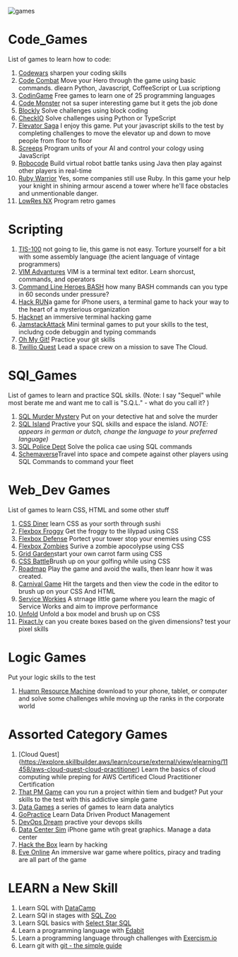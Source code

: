 ![games](https://user-images.githubusercontent.com/28787937/174200346-37d33915-b660-469b-a450-fbbb30e1a46c.png)

# Code_Games
List of games to learn how to code:

1. [Codewars](https://www.codewars.com/) sharpen your coding skills
2. [Code Combat](https://codecombat.com/) Move your Hero through the game using basic commands. dlearn Python, Javascript, CoffeeScript or Lua scriptiong 
3. [CodinGame](https://www.codingame.com/start) Free games to learn one of 25 programming languages
4. [Code Monster](http://www.crunchzilla.com/code-monster) not sa super interesting game but it gets the job done
5. [Blockly](https://blockly.games/) Solve challenges using block coding
6. [CheckIO](https://checkio.org/) Solve challenges using Python or TypeScript
7. [Elevator Saga](https://play.elevatorsaga.com/) I enjoy this game. Put your javascript skills to the test by completing challenges to move the elevator up and down to move people from floor to floor 
8. [Screeps](https://screeps.com/) Program units of your AI and control your cology using JavaScript
9. [Robocode](https://robocode.sourceforge.io/) Build virtual robot battle tanks using Java then play against other players in real-time
10. [Ruby Warrior](https://www.bloc.io/ruby-warrior#/) Yes, some companies still use Ruby. In this game your help your knight in shining armour ascend a tower where he'll face obstacles and unmentionable danger.
11. [LowRes NX](https://lowresnx.inutilis.com/) Program retro games

# Scripting 
1. [TIS-100](http://www.zachtronics.com/tis-100/) not going to lie, this game is not easy. Torture yourself for a bit with some assembly language (the acient language of vintage programmers)
2. [VIM Advantures](https://vim-adventures.com/) VIM is a terminal text editor. Learn shorcust, commands, and operators
3. [Command Line Heroes BASH](https://www.redhat.com/en/command-line-heroes/bash/index.html) how many BASH commands can you type in 60 seconds under pressure? 
4. [Hack RUN](https://apps.apple.com/us/app/hack-run/id407678003)a game for iPhone users, a terminal game to hack your way to the heart of a mysterious organization
5. [Hacknet](https://hacknet-os.com/) an immersive terminal hacking game
6. [JamstackAttack](http://jamstack-attack.herokuapp.com/) Mini terminal games to put your skills to the test, includng code debuggin and typing commands
7. [Oh My Git!](https://ohmygit.org/) Practice your git skills
8. [Twillio Quest](https://www.twilio.com/quest) Lead a space crew on a mission to save The Cloud. 


# SQl_Games
List of games to learn and practice SQL skills. (Note: I say "Sequel" while most berate me and want me to call is "S.Q.L." - what do you call it? )
1. [SQL Murder Mystery](http://mystery.knightlab.com/) Put on your detective hat and solve the murder
2. [SQL Island](https://sql-island.informatik.uni-kl.de/) Practive your SQL skills and espace the island. *NOTE: appears in german or dutch, change the language to your preferred language)*
3. [SQL Police Dept](https://sqlpd.com/) Solve the polica cae using SQL commands
4. [Schemaverse](https://schemaverse.com/)Travel into space and compete against other players using SQL Commands to command your fleet

# Web_Dev Games
List of games to learn CSS, HTML and some other stuff
1. [CSS Diner](https://flukeout.github.io/) learn CSS as your sorth through sushi
2. [Flexbox Froggy](http://flexboxfroggy.com/) Get the froggy to the lilypad using CSS
3. [Flexbox Defense](http://www.flexboxdefense.com/) Portect your tower stop your enemies using CSS
4. [Flexbox Zombies](https://mastery.games/flexboxzombies/) Surive a zombie apocolypse using CSS
5. [Grid Garden](https://cssgridgarden.com/)start your own carrot farm using CSS
6. [CSS Battle](https://cssbattle.dev/)Brush up on your golfing while using CSS
7. [Roadmap](http://victordarras.fr/cssgame/) Play the game and avoid the walls, then leanr how it was created. 
8. [Carnival Game](https://codepen.io/una/pen/NxZaNr) Hit the targets and then view the code in the editor to brush up on your CSS And HTML 
9. [Service Workies](https://serviceworkies.com/) A strnage little game where you learn the magic of Service Works and aim to improve performance
10.  [Unfold](https://rupl.github.io/unfold/) Unfold a box model and brush up on CSS
11.  [Pixact.ly](https://pixact.ly/) can you create boxes based on the given dimensions? test your pixel skills 

# Logic Games
Put your logic skills to the test
1. [Huamn Resource Machine](https://tomorrowcorporation.com/humanresourcemachine) download to your phone, tablet, or computer and solve some challenges while moving up the ranks in the corporate world

# Assorted Category Games
1. [Cloud Quest]{https://explore.skillbuilder.aws/learn/course/external/view/elearning/11458/aws-cloud-quest-cloud-practitioner) Learn the basics of cloud computing while preping for AWS Certificed Cloud Practitioner Certification 
2. [That PM Game](http://thatpmgame.com/) can you run a project within tiem and budget? Put your skills to the test with this addictive simple game
3. [Data Games](http://ccssgames.com/) a series of games to learn data analytics
4. [GoPractice](https://gopractice.io/course/pm/) Learn Data Driven Product Management
5. [DevOps Dream](https://devops.games/) practive your devops skills 
6. [Data Center Sim](https://play.google.com/store/apps/details?id=com.mightygamesgroup.xteamdell&hl=en_US&gl=US) iPhone game wtih great graphics. Manage a data center
7. [Hack the Box](https://www.hackthebox.com/) learn by hacking 
8. [Eve Online](https://www.eveonline.com/) An immersive war game where politics, piracy and trading are all part of the game

# LEARN a New Skill
1. Learn SQL with [DataCamp](https://www.datacamp.com/courses/introduction-to-sql) 
2. Learn SQl in stages with [SQL Zoo](https://sqlzoo.net/wiki/SQL_Tutorial)
3. Learn SQL basics with [Select Star SQL](https://selectstarsql.com/)
4. Learn a programming language with [Edabit](https://edabit.com/)
5. Learn a programming language through challenges with [Exercism.io](https://exercism.org/)
6. Learn git with [git - the simple guide](http://rogerdudler.github.io/git-guide/)
